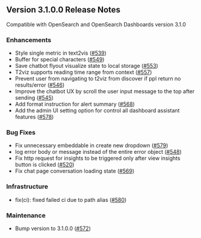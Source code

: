 ## Version 3.1.0.0 Release Notes

Compatible with OpenSearch and OpenSearch Dashboards version 3.1.0

### Enhancements

- Style single metric in text2vis ([#539](https://github.com/opensearch-project/dashboards-assistant/pull/539))
- Buffer for special characters ([#549](https://github.com/opensearch-project/dashboards-assistant/pull/549))
- Save chatbot flyout visualize state to local storage ([#553](https://github.com/opensearch-project/dashboards-assistant/pull/553))
- T2viz supports reading time range from context ([#557](https://github.com/opensearch-project/dashboards-assistant/pull/557/))
- Prevent user from navigating to t2viz from discover if ppl return no results/error ([#546](https://github.com/opensearch-project/dashboards-assistant/pull/546))
- Improve the chatbot UX by scroll the user input message to the top after sending ([#545](https://github.com/opensearch-project/dashboards-assistant/pull/545))
- Add format instruction for alert summary ([#568](https://github.com/opensearch-project/dashboards-assistant/pull/568))
- Add the admin UI setting option for control all dashboard assistant features ([#578](https://github.com/opensearch-project/dashboards-assistant/pull/578))

### Bug Fixes

- Fix unnecessary embeddable in create new dropdown ([#579](https://github.com/opensearch-project/dashboards-assistant/pull/579))
- log error body or message instead of the entire error object ([#548](https://github.com/opensearch-project/dashboards-assistant/pull/548))
- Fix http request for insights to be triggered only after view insights button is clicked ([#520](https://github.com/opensearch-project/dashboards-assistant/pull/520))
- Fix chat page conversation loading state ([#569](https://github.com/opensearch-project/dashboards-assistant/pull/569))

### Infrastructure

- fix(ci): fixed failed ci due to path alias ([#580](https://github.com/opensearch-project/dashboards-assistant/pull/580))

### Maintenance

- Bump version to 3.1.0.0 ([#572](https://github.com/opensearch-project/dashboards-assistant/pull/572))